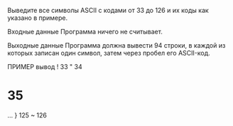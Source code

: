 Выведите все символы ASCII с кодами от 33 до 126 и их коды как указано в примере.

Входные данные
Программа ничего не считывает.

Выходные данные
Программа должна вывести 94 строки, в каждой из которых записан один символ, затем через пробел его ASCII-код.

ПРИМЕР
вывод
! 33
" 34
# 35
…
} 125
~ 126
